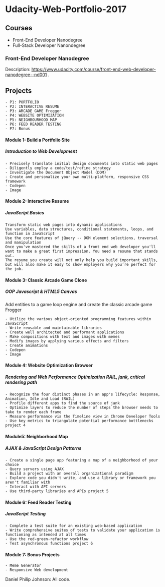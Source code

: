 # Udacity-Web-Portfolio-2017

## Courses
- Front-End Developer Nanodegree
- Full-Stack Developer Nanondegree

### Front-End Developer Nanodegree
Description: https://www.udacity.com/course/front-end-web-developer-nanodegree--nd001 . 

Projects
-----------------
    - P1: PORTFOLIO 	
    - P2: INTERACTIVE RESUME
    - P3: ARCADE GAME Frogger 	
    - P4: WEBSITE OPTIMIZATION 	
    - P5: NEIGHBOURHOOD MAP 	
    - P6: FEED READER TESTING 
    - P7: Bonus 


#### Module 1: Build a Portfolio Site
##### Introduction to Web Development

    - Precisely translate initial design documents into static web pages
    - Diligently employ a code/test/refine strategy
    - Investigate the Document Object Model (DOM)
    - Create and personalize your own multi-platform, responsive CSS framework 
    - Codepen
    - Image

#### Module 2: Interactive Resume
##### JavaScript Basics

    Transform static web pages into dynamic applications
    Use variables, data structures, conditional statements, loops, and function in JavaScript
    Use the core features of jQuery -- DOM element selections, traversal and manipulation
    Once you've mastered the skills of a front end web developer you'll want to make a great first impression. You need a resume that stands out.
    The resume you create will not only help you build important skills, but will also make it easy to show employers why you’re perfect for the job.

#### Module 3: Classic Arcade Game Clone  
##### OOP Javascript & HTML5 Canvas

Add entities to a game loop engine and create the classic arcade game Frogger

    - Utilize the various object-oriented programming features within JavaScript
    - Write reusable and maintainable libraries
    - Create well architected and performant applications
    - Make compositions with text and images with memes
    - Modify images by applying various effects and filters
    - Create animations
    - Codepen
    - Image

#### Module 4: Website Optimization Browser
##### Rendering and Web Performance Optimization RAIL, jank, critical rendering path
    - Recognize the four distinct phases in an app's lifecycle: Response, Animation, Idle and Load (RAIL)
    - Profile different apps to find the source of jank
    - Optimize layers to reduce the number of steps the browser needs to take to render each frame
    - Measure performance via the Timeline view in Chrome Developer Tools
    - Use key metrics to triangulate potential performance bottlenecks project 4

#### Module5: Neighborhood Map
##### AJAX & JavaScript Design Patterns

    - Create a single page app featuring a map of a neighborhood of your choice
    - Query servers using AJAX
    - Build a project with an overall organizational paradigm
    - Explore code you didn't write, and use a library or framework you aren't familiar with
    - Interact with API servers
    - Use third-party libraries and APIs project 5

#### Module 6: Feed Reader Testing
##### JavaScript Testing

    - Complete a test suite for an existing web-based application
    - Write comprehensive suites of tests to validate your application is functioning as intended at all times
    - Use the red-green-refactor workflow
    - Test asynchronous functions project 6

#### Module 7: Bonus Projects
    - Meme Generator
    - Responsive Web development

    
Daniel Philip Johnson: All code.
